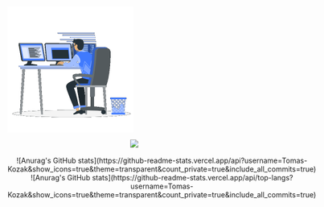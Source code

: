 <div align="center" style="display: flex; justify-content: space-between; align: center;">
<picture> <img align="center" src="https://github.com/0xAbdulKhalid/0xAbdulKhalid/raw/main/assets/mdImages/Right_Side.gif" width = 250px></picture>
</div>
 
<p align="center">
<a href="https://github.com/DenverCoder1/readme-typing-svg"><img src="https://readme-typing-svg.herokuapp.com?font=Time+New+Roman&color=cyan&size=25&center=true&vCenter=true&width=600&height=100&lines=Mathematical+Statistics;ML/DL+Engineering;Data+Science;Advanced+Analytics"></a>
</p>

<div align="center" style="display: flex; justify-content: space-between; align: center;"> 
![Anurag's GitHub stats](https://github-readme-stats.vercel.app/api?username=Tomas-Kozak&show_icons=true&theme=transparent&count_private=true&include_all_commits=true)  
</div>

<div align="center" style="display: flex; justify-content: space-between; align: center;"> 
![Anurag's GitHub stats](https://github-readme-stats.vercel.app/api/top-langs?username=Tomas-Kozak&show_icons=true&theme=transparent&count_private=true&include_all_commits=true)  
</div>
